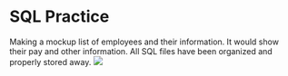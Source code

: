 # SQL Practice
Making a mockup list of employees and their information. It would show their pay and other information.
All SQL files have been organized and properly stored away.
<img src="/main/Capture.PNG">
